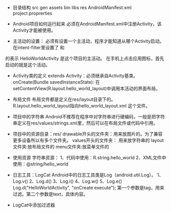 
* 目录结构
src
gen
assets
bin
libs
res
AndroidManifest.xml
project.proprerties

* Android项目如何运行起来
必须在AndroidManifest.xml中注册Activity，该Activity才能被使用。

* 主活动的设置：
必须有设置一个主活动，程序才能知道从哪个Activity启动。
在intent-filter里设置了
<action android:name="android.intent.action.MAIN" />和
<category android:name="android.intent.category.LAUNCHER" />
的表示 HelloWorldActivity 是这个项目的主活动。
在手机上点击应用图标，首先启动的就是这个活动。

* Activity类的定义
extends Activity：必须继承自Activity基类。
onCreate(Bundle savedInstanceState):
在setContentView(R.layout.hello_world_layout)中调用本活动的界面布局。

* 布局文件
布局文件都是定义在res/layout目录下的。
R.layout.hello_world_layout指向hello_world_layout.xml 这个文件。

* 项目中的字符串
Android不推荐在程序中对字符串进行硬编码，一般是把字符串定义在res/values/strings.xml里，然后可以在布局文件或代码中引用。

* 项目中的资源目录：res/
drawable开头的文件夹：用来放图片的。为了兼容更多设备所以有多个文件夹。
values开头的文件夹：  用来放字符串的
layout文件夹:放布局文件的
menu文件夹:放菜单文件的

* 使用资源
字符串资源：
1、代码中使用：R.string.hello_world
2、XML文件中使用：@string/hello_world

* 日志工具：LogCat
Android中的日志工具类是Log（android.util.Log）。
1、Log.v()
2、Log.d()
3、Log.i()
4、Log.w()
5、Log.e()
Log.d("HelloWorldActivity", "onCreate execute");
第一个参数是tag，用来过滤。第二个参数是text，具体内容。

* LogCat中添加过滤器








